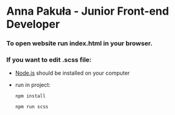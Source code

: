 # Anna Pakuła - Junior Front-end Developer

### To open website run index.html in your browser.

### If you want to edit .scss file:
- [Node.js](https://nodejs.org/) should be installed on your computer
- run in project:

  `npm install`

  `npm run scss`